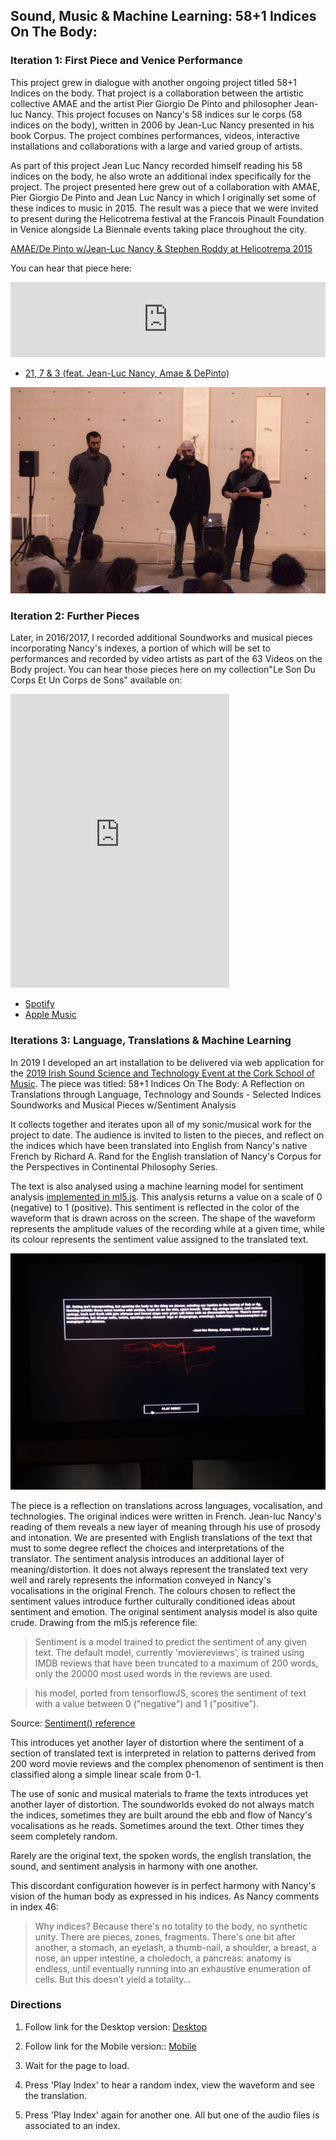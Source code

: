 ## Sound, Music & Machine Learning: 58+1 Indices On The Body:


### Iteration 1: First Piece and Venice Performance

This project grew in dialogue with another ongoing project titled 58+1 Indices on the body. That project is a collaboration between the artistic collective AMAE and the artist Pier Giorgio De Pinto and philosopher Jean-luc Nancy. This project focuses on Nancy's 58 indices sur le corps (58 indices on the body), written in 2006 by Jean-Luc Nancy presented in his book Corpus. The project combines performances, videos, interactive installations and collaborations with a large and varied group of artists.

As part of this project Jean Luc Nancy recorded himself reading his 58 indices on the body, he also wrote an additional index specifically for the project. The project presented here grew out of a collaboration with AMAE, Pier Giorgio De Pinto and Jean Luc Nancy in which I originally set some of these indices to music in 2015. The result was a piece that we were invited to present during the Helicotrema festival at the Francois Pinault Foundation in Venice alongside La Biennale events taking place throughout the city.


[AMAE/De Pinto w/Jean-Luc Nancy & Stephen Roddy at Helicotrema 2015](http://helicotrema.blauerhase.com/helicotrema-2015/)


You can hear that piece here:
<iframe style="border: 0; width: 100%; height: 120px;" src="https://bandcamp.com/EmbeddedPlayer/album=1061781095/size=large/bgcol=ffffff/linkcol=0687f5/tracklist=false/artwork=small/track=570375840/transparent=true/" seamless><a href="http://stephenroddy.bandcamp.com/album/le-son-du-corps-et-un-corps-de-sons">Le Son Du Corps Et Un Corps de Sons by Stephen Roddy feat. Jean-Luc Nancy, AMAE &amp; DePinto)</a></iframe>

* [21, 7 & 3 (feat. Jean-Luc Nancy, Amae & DePinto)](https://stephenroddy.bandcamp.com/track/21-7-3-feat-jean-luc-nancy-amae-depinto)


<img src="images/12186271_1116088238416382_7289188895621671914_o.jpg?raw=true"/><br/>

### Iteration 2: Further Pieces

Later, in 2016/2017, I recorded additional Soundworks and musical pieces incorporating Nancy's indexes, a portion of which will be set to performances and recorded by video artists as part of the 63 Videos on the Body project. You can hear those pieces here on my collection"Le Son Du Corps Et Un Corps de Sons" available on:

<iframe style="border: 0; width: 350px; height: 470px;" src="https://bandcamp.com/EmbeddedPlayer/album=1061781095/size=large/bgcol=ffffff/linkcol=0687f5/tracklist=false/transparent=true/" seamless><a href="http://stephenroddy.bandcamp.com/album/le-son-du-corps-et-un-corps-de-sons">Le Son Du Corps Et Un Corps de Sons by Stephen Roddy feat. Jean-Luc Nancy, AMAE &amp; DePinto)</a></iframe>

* [Spotify](https://open.spotify.com/album/3DsDLwlP74rKzIRaGvsyeh)
* [Apple Music](https://music.apple.com/us/album/le-son-du-corps-et-un-corps-de-sons/1314413365)

### Iterations 3: Language, Translations & Machine Learning

In 2019 I developed an art installation to be delivered via web application for the [2019 Irish Sound Science and Technology Event at the Cork School of Music](https://drive.google.com/file/d/1W_np9Jb-QEeny_Hd4wzR12Zvv-CdpXFr/view). The piece was titled: 58+1 Indices On The Body: A Reflection on Translations through Language, Technology and Sounds - Selected Indices Soundworks and Musical Pieces w/Sentiment Analysis

It collects together and iterates upon all of my sonic/musical work for the project to date. The audience is invited to listen to the pieces, and reflect on the indices which have been translated into English from Nancy's native French by Richard A. Rand for the English translation of Nancy's Corpus for the Perspectives in Continental Philosophy Series.

The text is also analysed using a machine learning model for sentiment analysis [implemented in ml5.js](https://ml5js.org/). This analysis returns a value on a scale of 0 (negative) to 1 (positive). This sentiment is reflected in the color of the waveform that is drawn across on the screen. The shape of the waveform represents the amplitude values of the recording while at a given time, while its colour represents the sentiment value assigned to the translated text.

<img src="images/EINp-vEWwAATkE2.jpg?raw=true"/><br/>


The piece is a reflection on translations across languages, vocalisation, and technologies.
The original indices were written in French. Jean-luc Nancy's reading of them reveals a new layer of meaning through his use of prosody and intonation.
We are presented with English translations of the text that must to some degree reflect the choices and interpretations of the translator.
The sentiment analysis introduces an additional layer of meaning/distortion. It does not always represent the translated text very well and rarely represents the information conveyed in Nancy's vocalisations in the original French. The colours chosen to reflect the sentiment values introduce further culturally conditioned ideas about sentiment and emotion.
The original sentiment analysis model is also quite crude. Drawing from the ml5.js reference file:

>Sentiment is a model trained to predict the sentiment of any given text. The default model, currently 'moviereviews', is trained using IMDB reviews that have been truncated to a maximum of 200 words, only the 20000 most used words in the reviews are used.

>his model, ported from tensorflowJS, scores the sentiment of text with a value between 0 ("negative") and 1 ("positive").

Source: [Sentiment() reference](https://ml5js.org/reference/api-Sentiment/)

This introduces yet another layer of distortion where the sentiment of a section of translated text is interpreted in relation to patterns derived from 200 word movie reviews and the complex phenomenon of sentiment is then classified along a simple linear scale from 0-1.

The use of sonic and musical materials to frame the texts introduces yet another layer of distortion. The soundworlds evoked do not always match the indices, sometimes they are built around the ebb and flow of Nancy's vocalisations as he reads. Sometimes around the text. Other times they seem completely random.

Rarely are the original text, the spoken words, the english translation, the sound, and sentiment analysis in harmony with one another.

This discordant configuration however is in perfect harmony with Nancy's vision of the human body as expressed in his indices. As Nancy comments in index 46:

>Why indices? Because there's no totality to the body, no synthetic unity. There are pieces, zones, fragments. There's one bit after another, a stomach, an eyelash, a thumb-nail, a shoulder, a breast, a nose, an upper intestine, a choledoch, a pancreas: anatomy is endless, until eventually running into an exhaustive enumeration of cells. But this doesn't yield a totality...

### Directions

   1. Follow link for the Desktop version: [Desktop](https://stephenroddy.github.io/58IndicesLangTrans/)

   2. Follow link for the Mobile version:: [Mobile](https://stephenroddy.github.io/58IndicesLangTrans/mobile.html)

   3. Wait for the page to load.

   4. Press 'Play Index' to hear a random index, view the waveform and see the translation.

   5. Press 'Play Index' again for another one. All but one of the audio files is associated to an index.
